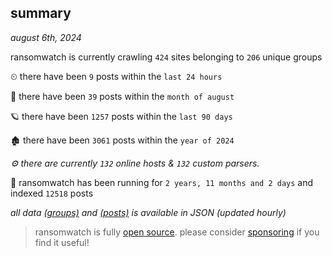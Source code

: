
## summary
_august 6th, 2024_

ransomwatch is currently crawling `424` sites belonging to `206` unique groups

⏲ there have been `9` posts within the `last 24 hours`

🦈 there have been `39` posts within the `month of august`

🪐 there have been `1257` posts within the `last 90 days`

🏚 there have been `3061` posts within the `year of 2024`

_⚙️ there are currently `132` online hosts & `132` custom parsers._

🦕 ransomwatch has been running for `2 years, 11 months and 2 days` and indexed `12518` posts

_all data  [(groups)](http://ransomwhat.telemetry.ltd/groups) and [(posts)](http://ransomwhat.telemetry.ltd/posts) is available in JSON (updated hourly)_

> ransomwatch is fully [open source](https://github.com/joshhighet/ransomwatch#ransomwatch--). please consider [sponsoring](https://github.com/sponsors/joshhighet) if you find it useful!
